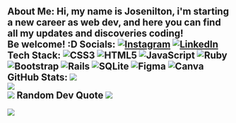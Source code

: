  About Me:
Hi, my name is Josenilton, i'm starting a new career as web dev, and here you can find all my updates and discoveries coding!<br>Be welcome! :D
 Socials:
[![Instagram](https://img.shields.io/badge/Instagram-%23E4405F.svg?logo=Instagram&logoColor=white)](https://instagram.com/duarteniltinho) [![LinkedIn](https://img.shields.io/badge/LinkedIn-%230077B5.svg?logo=linkedin&logoColor=white)](https://linkedin.com/in/linkedin.com/in/josenilton-duarte)
 Tech Stack:
![CSS3](https://img.shields.io/badge/css3-%231572B6.svg?style=plastic&logo=css3&logoColor=white) ![HTML5](https://img.shields.io/badge/html5-%23E34F26.svg?style=plastic&logo=html5&logoColor=white) ![JavaScript](https://img.shields.io/badge/javascript-%23323330.svg?style=plastic&logo=javascript&logoColor=%23F7DF1E) ![Ruby](https://img.shields.io/badge/ruby-%23CC342D.svg?style=plastic&logo=ruby&logoColor=white) ![Bootstrap](https://img.shields.io/badge/bootstrap-%23563D7C.svg?style=plastic&logo=bootstrap&logoColor=white) ![Rails](https://img.shields.io/badge/rails-%23CC0000.svg?style=plastic&logo=ruby-on-rails&logoColor=white) ![SQLite](https://img.shields.io/badge/sqlite-%2307405e.svg?style=plastic&logo=sqlite&logoColor=white) 	![Figma](https://img.shields.io/badge/figma-%23F24E1E.svg?style=plastic&logo=figma&logoColor=white) ![Canva](https://img.shields.io/badge/Canva-%2300C4CC.svg?style=plastic&logo=Canva&logoColor=white)
 GitHub Stats:
![](https://github-readme-stats.vercel.app/api?username=nilt0nduarte&theme=dark&hide_border=false&include_all_commits=false&count_private=false)<br/>
![](https://github-readme-streak-stats.herokuapp.com/?user=nilt0nduarte&theme=dark&hide_border=false)<br/>
![](https://github-readme-stats.vercel.app/api/top-langs/?username=nilt0nduarte&theme=dark&hide_border=false&include_all_commits=false&count_private=false&layout=compact)
 Random Dev Quote
![](https://quotes-github-readme.vercel.app/api?type=horizontal&theme=radical)
---
[![](https://visitcount.itsvg.in/api?id=nilt0nduarte&icon=0&color=0)](https://visitcount.itsvg.in)
<!-- Proudly created with GPRM ( https://gprm.itsvg.in ) -->

